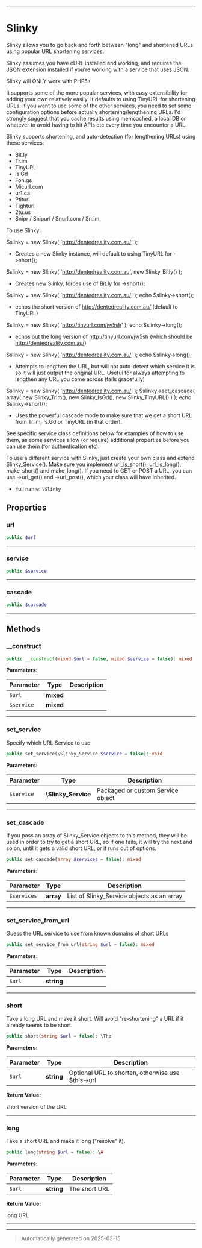 ***

# Slinky

Slinky allows you to go back and forth between "long" and shortened URLs
using popular URL shortening services.

Slinky assumes you have cURL installed and working, and requires the JSON
extension installed if you're working with a service that uses JSON.

Slinky will ONLY work with PHP5+

It supports some of the more popular services, with easy extensibility for
adding your own relatively easily. It defaults to using TinyURL
for shortening URLs. If you want to use some of the other services, you need
to set some configuration options before actually shortening/lengthening
URLs. I'd strongly suggest that you cache results using memcached, a local
DB or whatever to avoid having to hit APIs etc every time you encounter a
URL.

Slinky supports shortening, and auto-detection (for lengthening URLs)
using these services:
- Bit.ly
- Tr.im
- TinyURL
- Is.Gd
- Fon.gs
- Micurl.com
- ur1.ca
- Ptiturl
- Tighturl
- 2tu.us
- Snipr / Snipurl / Snurl.com / Sn.im


To use Slinky:

$slinky = new Slinky( 'http://dentedreality.com.au/' );
- Creates a new Slinky instance, will default to using TinyURL for ->short();

$slinky = new Slinky( 'http://dentedreality.com.au', new Slinky_Bitly() );
- Creates new Slinky, forces use of Bit.ly for ->short();

$slinky = new Slinky( 'http://dentedreality.com.au/' );
echo $slinky->short();
- echos the short version of http://dentedreality.com.au/ (default to TinyURL)

$slinky = new Slinky( 'http://tinyurl.com/jw5sh' );
echo $slinky->long();
- echos out the long version of http://tinyurl.com/jw5sh (which should be http://dentedreality.com.au/)

$slinky = new Slinky( 'http://dentedreality.com.au/' );
echo $slinky->long();
- Attempts to lengthen the URL, but will not auto-detect which service it is
  so it will just output the original URL. Useful for always attempting to
  lengthen any URL you come across (fails gracefully)

$slinky = new Slinky( 'http://dentedreality.com.au/' );
$slinky->set_cascade( array( new Slinky_Trim(), new Slinky_IsGd(), new Slinky_TinyURL() ) );
echo $slinky->short();
- Uses the powerful cascade mode to make sure that we get a short URL from
  Tr.im, Is.Gd or TinyURL (in that order).

See specific service class definitions below for examples of how to use them,
as some services allow (or require) additional properties before you can use
them (for authentication etc).

To use a different service with Slinky, just create your own class and
extend Slinky_Service(). Make sure you implement url_is_short(), url_is_long(),
make_short() and make_long(). If you need to GET or POST a URL, you can use
->url_get() and ->url_post(), which your class will have inherited.

* Full name: `\Slinky`



## Properties


### url



```php
public $url
```






***

### service



```php
public $service
```






***

### cascade



```php
public $cascade
```






***

## Methods


### __construct



```php
public __construct(mixed $url = false, mixed $service = false): mixed
```








**Parameters:**

| Parameter | Type | Description |
|-----------|------|-------------|
| `$url` | **mixed** |  |
| `$service` | **mixed** |  |





***

### set_service

Specify which URL Service to use

```php
public set_service(\Slinky_Service $service = false): void
```








**Parameters:**

| Parameter | Type | Description |
|-----------|------|-------------|
| `$service` | **\Slinky_Service** | Packaged or custom Service object |





***

### set_cascade

If you pass an array of Slinky_Service objects to this method, they will
be used in order to try to get a short URL, so if one fails, it will
try the next and so on, until it gets a valid short URL, or it runs
out of options.

```php
public set_cascade(array $services = false): mixed
```








**Parameters:**

| Parameter | Type | Description |
|-----------|------|-------------|
| `$services` | **array** | List of Slinky_Service objects as an array |





***

### set_service_from_url

Guess the URL service to use from known domains of short URLs

```php
public set_service_from_url(string $url = false): mixed
```








**Parameters:**

| Parameter | Type | Description |
|-----------|------|-------------|
| `$url` | **string** |  |





***

### short

Take a long URL and make it short. Will avoid "re-shortening" a URL if it
already seems to be short.

```php
public short(string $url = false): \The
```








**Parameters:**

| Parameter | Type | Description |
|-----------|------|-------------|
| `$url` | **string** | Optional URL to shorten, otherwise use $this-&gt;url |


**Return Value:**

short version of the URL




***

### long

Take a short URL and make it long ("resolve" it).

```php
public long(string $url = false): \A
```








**Parameters:**

| Parameter | Type | Description |
|-----------|------|-------------|
| `$url` | **string** | The short URL |


**Return Value:**

long URL




***


***
> Automatically generated on 2025-03-15

